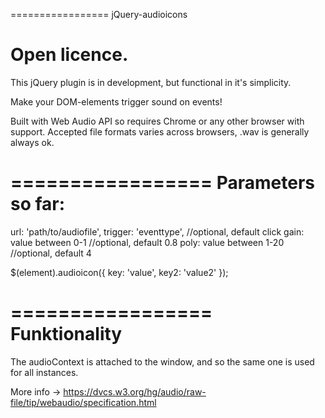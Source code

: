 
=================
jQuery-audioicons

Open licence.
=================

This jQuery plugin is in development, but functional in it's simplicity.

Make your DOM-elements trigger sound on events!

Built with Web Audio API so requires Chrome or any other browser with support.
Accepted file formats varies across browsers, .wav is generally always ok.

=================
Parameters so far:
=================

url: 'path/to/audiofile',
trigger: 'eventtype', //optional, default click
gain: value between 0-1 //optional, default 0.8
poly: value between 1-20 //optional, default 4

$(element).audioicon({
	  key: 'value',
	  key2: 'value2'
});

=================
Funktionality
=================

The audioContext is attached to the window, and so the same one is used for all instances.

More info -> https://dvcs.w3.org/hg/audio/raw-file/tip/webaudio/specification.html